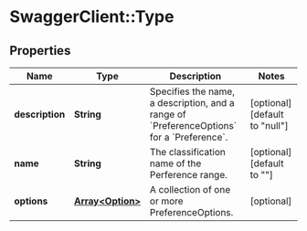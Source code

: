 # SwaggerClient::Type

## Properties
Name | Type | Description | Notes
------------ | ------------- | ------------- | -------------
**description** | **String** | Specifies the name, a description, and a range of &#x60;PreferenceOptions&#x60; for a &#x60;Preference&#x60;. | [optional] [default to &quot;null&quot;]
**name** | **String** | The classification name of the Perference range. | [optional] [default to &quot;&quot;]
**options** | [**Array&lt;Option&gt;**](Option.md) | A collection of one or more PreferenceOptions. | [optional] 


